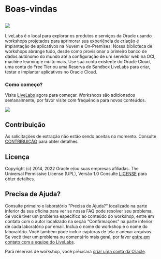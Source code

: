 # Boas-vindas

## [![](https://oracle-livelabs.github.io/common/images/livelabs-banner-formarketplace.png)](https://developer.oracle.com/livelabs)

LiveLabs é o local para explorar os produtos e serviços da Oracle usando workshops projetados para aprimorar sua experiência de criação e implantação de aplicativos na Nuvem e On-Premises. Nossa biblioteca de workshops abrange tudo, desde como provisionar o primeiro banco de dados autônomo do mundo até a configuração de um servidor web na OCI, machine learning e muito mais. Use sua conta existente do Oracle Cloud, uma conta do Free Tier ou uma Reserva de Sandbox LiveLabs para criar, testar e implantar aplicativos no Oracle Cloud.

### Como começo?

Visite [LiveLabs](https://developer.oracle.com/livelabs) agora para começar. Workshops são adicionados semanalmente, por favor visite com frequência para novos conteúdos.

[![](https://oracle-livelabs.github.io/common/images/livelabs-new-skin.png)](https://developer.oracle.com/livelabs)

## Contribuição

As solicitações de extração não estão sendo aceitas no momento. Consulte [CONTRIBUIÇÃO](CONTRIBUTING.md) para obter detalhes.

## Licença

Copyright (c) 2014, 2022 Oracle e/ou suas empresas afiliadas. The Universal Permissive License (UPL), Versão 1.0 Consulte [LICENSE](LICENSE.txt) para obter detalhes.

## Precisa de Ajuda?

Consulte primeiro o laboratório "Precisa de Ajuda?" localizado na parte inferior da sua oficina para ver se nossa FAQ pode resolver seu problema. Se você tiver um problema específico ao conteúdo do workshop, entre em contato com o autor localizado na seção "Confirmações" na parte inferior de cada laboratório por email. Inclua o nome do workshop e o nome do laboratório. Você também pode incluir capturas de tela e anexar arquivos. Se você tiver um problema ou comentário mais geral, por favor [entre em contato com a equipe do LiveLabs](mailto:livelabs-help_us@oracle.com).

Para reservas de workshop, você precisará [criar uma conta da Oracle](https://profile.oracle.com/myprofile/account/create-account.jspx).